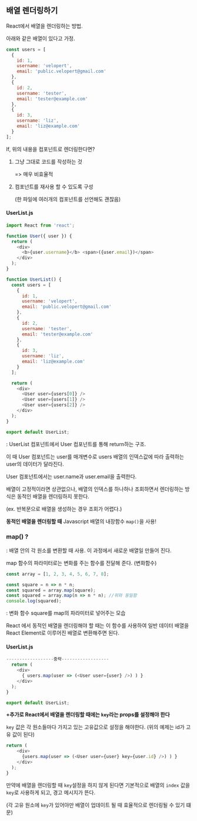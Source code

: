 ## 배열 렌더링하기

React에서 배열을 렌더링하는 방법.

아래와 같은 배열이 있다고 가정.

```javascript
const users = [
  {
    id: 1,
    username: 'velopert',
    email: 'public.velopert@gmail.com'
  },
  {
    id: 2,
    username: 'tester',
    email: 'tester@example.com'
  },
  {
    id: 3,
    username: 'liz',
    email: 'liz@example.com'
  }
];
```

If, 위의 내용을 컴포넌트로 렌더링한다면?

1. 그냥 그대로 코드를 작성하는 것 

   => 매우 비효율적

2. 컴포넌트를 재사용 할 수 있도록 구성

   (한 파일에 여러개의 컴포넌트를 선언해도 괜찮음)

#### UserList.js

```javascript
import React from 'react';

function User({ user }) {
  return (
    <div>
      <b>{user.username}</b> <span>({user.email})</span>
    </div>
  );
}

function UserList() {
  const users = [
    {
      id: 1,
      username: 'velopert',
      email: 'public.velopert@gmail.com'
    },
    {
      id: 2,
      username: 'tester',
      email: 'tester@example.com'
    },
    {
      id: 3,
      username: 'liz',
      email: 'liz@example.com'
    }
  ];

  return (
    <div>
      <User user={users[0]} />
      <User user={users[1]} />
      <User user={users[2]} />
    </div>
  );
}

export default UserList;
```

:  UserList 컴포넌트에서 User 컴포넌트를 통해 return하는 구조.

이 때 User 컴포넌트는 user를 매개변수로 users 배열의 인덱스값에 따라 출력하는 user의 데이터가 달라진다.

User 컴포넌트에서는 user.name과 user.email을 출력한다.



배열이 고정적이라면 상관없으나, 배열의 인덱스를 하나하나 조회하면서 렌더링하는 방식은 동적인 배열을 렌더링하지 못한다.

(ex. 반복문으로 배열을 생성하는 경우 조회가 어렵다.)

**동적인 배열을 렌더링할 때** Javascript 배열의 내장함수 `map()`을 사용!

### map() ?

: 배열 안의 각 원소를 변환할 때 사용. 이 과정에서 새로운 배열일 만들어 진다.

map 함수의 파라미터로는 변화를 주는 함수를 전달해 준다. (변화함수)

```javascript
const array = [1, 2, 3, 4, 5, 6, 7, 8];

const square = n => n * n;
const squared = array.map(square);
const squared = array.map(n => n * n); //위와 동일함
console.log(squared);
```

: 변화 함수 square를 map의 파라미터로 넣어주는 모습

React 에서 동적인 배열을 렌더링해야 할 때는 이 함수를 사용하여 일반 데이터 배열을 React Element로 이루어진 배열로 변환해주면 된다.

#### UserList.js

```javascript
------------------중략------------------
  return (
    <div>
      { users.map(user => (<User user={user} />) ) }
    </div>
  );
}

export default UserList;
```

**+추가로 React에서 배열을 렌더링할 때에는 `key`라는 props를 설정해야 한다**

`key` 값은 각 원소들마다 가지고 있는 고유값으로 설정을 해야한다. (위의 예제는 id가 고유 값이 된다)

```javascript
return (
    <div>
      {users.map(user => (<User user={user} key={user.id} />) ) }
    </div>
  );
}
```

만약에 배열을 렌더링할 때 `key`설정을 하지 않게 된다면 기본적으로 배열의 `index` 값을 `key`로 사용하게 되고, 경고 메시지가 뜬다.

(각 고유 원소에 `key`가 있어야만 배열이 업데이트 될 때 효율적으로 렌더링될 수 있기 떄문)
